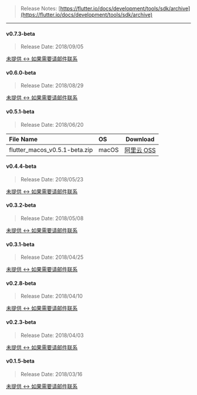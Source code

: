 > Release Notes: [https://flutter.io/docs/development/tools/sdk/archive](https://flutter.io/docs/development/tools/sdk/archive)

---

#### v0.7.3-beta

> Release Date: 2018/09/05

[未提供 <-> 如果需要请邮件联系]()

#### v0.6.0-beta

> Release Date: 2018/08/29

[未提供 <-> 如果需要请邮件联系]()

#### v0.5.1-beta

> Release Date: 2018/06/20

| File Name |   OS    | Download |
| :-------- | :------ | :------: |
| flutter_macos_v0.5.1-beta.zip |  macOS  | [阿里云 OSS](https://dl-mirrors.oss-cn-shenzhen.aliyuncs.com/flutter/beta/v0.5.1/flutter_macos_v0.5.1-beta.zip) |

#### v0.4.4-beta

> Release Date: 2018/05/23

[未提供 <-> 如果需要请邮件联系]()

#### v0.3.2-beta

> Release Date: 2018/05/08

[未提供 <-> 如果需要请邮件联系]()

#### v0.3.1-beta

> Release Date: 2018/04/25

[未提供 <-> 如果需要请邮件联系]()

#### v0.2.8-beta

> Release Date: 2018/04/10

[未提供 <-> 如果需要请邮件联系]()

#### v0.2.3-beta

> Release Date: 2018/04/03

[未提供 <-> 如果需要请邮件联系]()

#### v0.1.5-beta

> Release Date: 2018/03/16

[未提供 <-> 如果需要请邮件联系]()